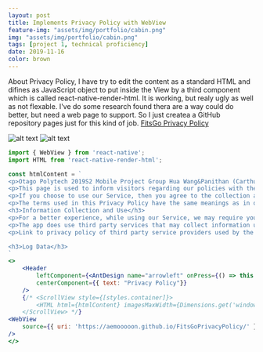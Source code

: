 ```yaml
---
layout: post
title: Implements Privacy Policy with WebView
feature-img: "assets/img/portfolio/cabin.png"
img: "assets/img/portfolio/cabin.png"
tags: [project 1, technical proficiency]
date: 2019-11-16
color: brown
---
```


About Privacy Policy, I have try to edit the content as a standard HTML and difines as JavaScript object to put inside the View by a third component which is called react-native-render-html. It is working, but realy ugly as well as not flexable. I've do some research found thera are a way could do better, but need a web page to support. So I just createa a GitHub repository pages just for this kind of job. [FitsGo Privacy Policy]('https://aemooooon.github.io/FitsGoPrivacyPolicy/')

![alt text](https://github.com/aemooooon/app/blob/master/assets/img/p/058.png?raw=true "compare to two ways")
![alt text](https://github.com/aemooooon/app/blob/master/assets/img/p/059.png?raw=true "compare to two ways")

```jsx
import { WebView } from 'react-native';
import HTML from 'react-native-render-html';

const htmlContent = `
<p>Otago Polytech 2019S2 Mobile Project Group Hua Wang&Panithan (Carthur) Pongpatimet built the FitsGo app as a Free app. This SERVICE is provided by Otago Polytech at no cost and is intended for use as is.</p>
<p>This page is used to inform visitors regarding our policies with the collection, use, and disclosure of Personal Information if anyone decided to use our Service.</p>
<p>If you choose to use our Service, then you agree to the collection and use of information in relation to this policy. The Personal Information that we collect is used for providing and improving the Service. We will not use or share your information with anyone except as described in this Privacy Policy.</p>
<p>The terms used in this Privacy Policy have the same meanings as in our Terms and Conditions, which is accessible at FitsGo unless otherwise defined in this Privacy Policy.</p>
<h3>Information Collection and Use</h3>
<p>For a better experience, while using our Service, we may require you to provide us with certain personally identifiable information, including but not limited to location,email,icon. The information that we request will be retained by us and used as described in this privacy policy.</p>
<p>The app does use third party services that may collect information used to identify you.</p>
<p>Link to privacy policy of third party service providers used by the app <a target='_blank' href='https://www.google.com/policies/privacy/'>Google Play Services</a></p>

<h3>Log Data</h3>
`
<>
    <Header
        leftComponent={<AntDesign name="arrowleft" onPress={() => this.props.navigation.goBack()} size={32} color="white" />}
        centerComponent={{ text: "Privacy Policy"}}
    />
    {/* <ScrollView style={[styles.container]}>
        <HTML html={htmlContent} imagesMaxWidth={Dimensions.get('window').width-50} />
    </ScrollView> */}
<WebView
    source={{ uri: 'https://aemooooon.github.io/FitsGoPrivacyPolicy/' }}
/>
</>
```